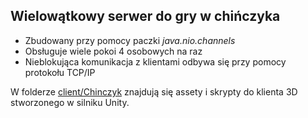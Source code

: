 ## Wielowątkowy serwer do gry w chińczyka ##

* Zbudowany przy pomocy paczki *java.nio.channels*
* Obsługuje wiele pokoi 4 osobowych na raz
* Nieblokująca komunikacja z klientami odbywa się przy pomocy protokołu TCP/IP

W folderze [client/Chinczyk](https://github.com/swirkens/chinczyk/tree/master/client/Chinczyk) znajdują się assety i skrypty do klienta 3D stworzonego w silniku Unity.
